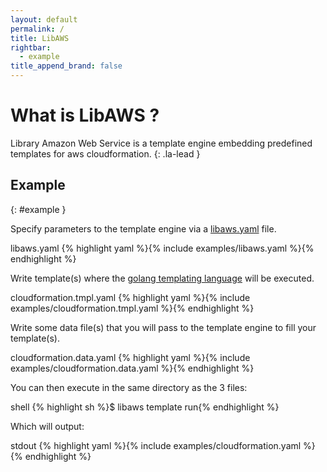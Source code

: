 ```yaml
---
layout: default
permalink: /
title: LibAWS
rightbar:
  - example
title_append_brand: false
---
```


# What is LibAWS ?

Library Amazon Web Service is a template engine embedding predefined
templates for aws cloudformation.
{: .la-lead }

## Example
{: #example }

Specify parameters to the template engine via a [libaws.yaml](/reference/libaws)
file.
<div class="la-example">
<span class="la-example-name">libaws.yaml</span>
{% highlight yaml %}{% include examples/libaws.yaml %}{% endhighlight %}
</div>

Write template(s) where the [golang templating language](https://golang.org/pkg/text/template/)
will be executed.
<div class="la-example">
<span class="la-example-name">cloudformation.tmpl.yaml</span>
{% highlight yaml %}{% include examples/cloudformation.tmpl.yaml %}{% endhighlight %}
</div>

Write some data file(s) that you will pass to the template engine to fill
your template(s).
<div class="la-example">
<span class="la-example-name">cloudformation.data.yaml</span>
{% highlight yaml %}{% include examples/cloudformation.data.yaml %}{% endhighlight %}
</div>

You can then execute in the same directory as the 3 files:
<div class="la-example">
<span class="la-example-name">shell</span>
{% highlight sh %}$ libaws template run{% endhighlight %}
</div>

Which will output:
<div class="la-example">
<span class="la-example-name">stdout</span>
{% highlight yaml %}{% include examples/cloudformation.yaml %}{% endhighlight %}
</div>
